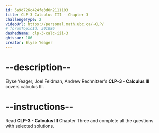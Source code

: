 ```yaml
---
id: 5a9d726c424fe3d0n2111103
title: CLP-3 Calculus III - Chapter 3
challengeType: 2
videoUrl: https://personal.math.ubc.ca/~CLP/
# forumTopicId: 301086
dashedName: clp-3-calc-iii-3
ghissue: 186
creator: Elyse Yeager
---
```


# --description--

Elyse Yeager, Joel Feldman, Andrew Rechnitzer's __CLP-3 - Calculus III__ covers calculus III.

# --instructions--

Read __CLP-3 - Calculus III__ Chapter Three and complete all the questions with selected solutions.